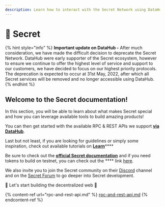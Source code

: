 ```yaml
---
description: Learn how to interact with the Secret Network using DataHub
---
```


# 🤫 Secret

{% hint style="info" %}
**Important update on DataHub -** After much consideration, we have made the difficult decision to deprecate the Secret Network. DataHub were early supporter of the Secret ecosystem, however to ensure we continue to offer the highest level of service and support to our customers, we have decided to focus on our highest priority protocols. The deprecation is expected to occur at 31st May, 2022, after which all Secret services will be removed and no longer accessible using DataHub.
{% endhint %}

## Welcome to the Secret documentation!

In this section, you will be able to learn about what makes Secret special and how you can leverage available tools to build amazing products!

You can then get started with the available RPC & REST APIs we support [**via DataHub**](https://datahub.figment.io/signup).

Last but not least, if you are looking for guidelines or simply some inspiration, check out available tutorials on [**Learn**](https://learn.figment.io/protocols/secret)****

Be sure to check out the [**official Secret documentation**](https://build.scrt.network/) and if you need tokens to build on testnet, you can check out the **** link [here](https://faucet.secrettestnet.io/).

We also invite you to join the Secret community on their [Discord](http://chat.scrt.network) channel and on the [Secret Forum](http://forum.scrt.network) to go deeper into Secret development.

🚀 Let's start building the decentralized web 🚀

{% content-ref url="rpc-and-rest-api.md" %}
[rpc-and-rest-api.md](rpc-and-rest-api.md)
{% endcontent-ref %}
